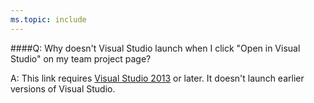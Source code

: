 ```yaml
---
ms.topic: include
---
```


####Q:	Why doesn't Visual Studio launch when I click "Open in Visual Studio" on my team project page?

A:	This link requires [Visual Studio 2013](https://www.visualstudio.com/) 
or later. It doesn't launch earlier versions of Visual Studio.